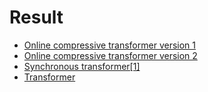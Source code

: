 # Result
- [Online compressive transformer version 1](https://drive.google.com/drive/folders/1wmG7B2Ld0k8B9aYqYJU7lhS9DiwNqNKq?usp=sharing)
- [Online compressive transformer version 2](https://drive.google.com/drive/folders/1Ex2qypmdnzLJDzH8LyXzbbfyuq4yVrhN?usp=sharing)
- [Synchronous transformer[1]](https://drive.google.com/drive/folders/1_OyG2p5EikSRP_T37odkH0-EHIdpDG-F?usp=sharing)
- [Transformer](https://drive.google.com/drive/folders/1pVspTH4ljY4ddYujlSo4PRKjDICC1reV?usp=sharing)

